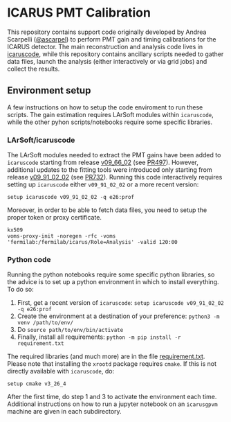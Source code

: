 # ICARUS PMT Calibration
This repository contains support code originally developed by Andrea Scarpelli ([@ascarpel](https://github.com/ascarpel)) to perform PMT gain and timing calibrations for the ICARUS detector.
The main reconstruction and analysis code lives in [icaruscode](https://github.com/SBNSoftware/icaruscode/), while this repository contains ancillary scripts needed to gather data files,
launch the analysis (either interactively or via grid jobs) and collect the results.

## Environment setup
A few instructions on how to setup the code enviroment to run these scripts.
The gain estimation requires LArSoft modules within `icaruscode`, while the other pyhon scripts/notebooks require some specific libraries.

### LArSoft/icaruscode
The LArSoft modules needed to extract the PMT gains have been added to `icaruscode` starting from release [v09_66_02](https://github.com/SBNSoftware/icaruscode/tree/v09_66_02) (see [PR497](https://github.com/SBNSoftware/icaruscode/pull/497)). However, additional updates to the fitting tools were introduced only starting from release [v09_91_02_02](https://github.com/SBNSoftware/icaruscode/tree/v09_91_02_02) (see [PR732](https://github.com/SBNSoftware/icaruscode/pull/732)).
Running this code interactively requires setting up `icaruscode` either `v09_91_02_02` or a more recent version:
```
setup icaruscode v09_91_02_02 -q e26:prof
``` 

Moreover, in order to be able to fetch data files, you need to setup the proper token or  proxy certificate.
```
kx509
voms-proxy-init -noregen -rfc -voms 'fermilab:/fermilab/icarus/Role=Analysis' -valid 120:00
```
### Python code
Running the python notebooks require some specific python libraries, so the advice is to set up a python environment in which to install everything. To do so:

1. First, get a recent version of `icaruscode`: `setup icaruscode v09_91_02_02 -q e26:prof`
2. Create the environment at a destination of your preference:  `python3 -m venv /path/to/env/`
3. Do `source path/to/env/bin/activate`
4. Finally, install all requirements:  `python -m pip install -r requirement.txt`

The required libraries (and much more) are in the file [requirement.txt](../requirement.txt).
Please note that installing the `xrootd` package requires `cmake`. 
If this is not directly available with `icaruscode`, do:
```
setup cmake v3_26_4
```
 
After the first time, do step 1 and 3 to activate the environment each time.
Additional instructions on how to run a jupyter notebook on an `icarusgpvm` machine are given in each subdirectory.
